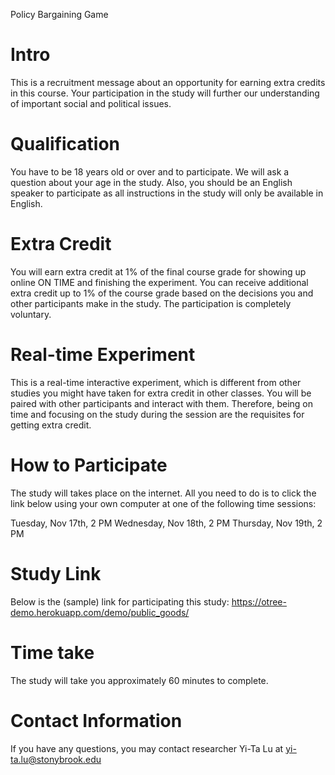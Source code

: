 Policy Bargaining Game

# Intro
This is a recruitment message about an opportunity for earning extra credits in this course. Your participation in the study will further our understanding of important social and political issues.

# Qualification
You have to be 18 years old or over and to participate. We will ask a question about your age in the study. Also, you should be an English speaker to participate as all instructions in the study will only be available in English.

# Extra Credit
You will earn extra credit at 1% of the final course grade for showing up online ON TIME and finishing the experiment. You can receive additional extra credit up to 1% of the course grade based on the decisions you and other participants make in the study. The participation is completely voluntary.

# Real-time Experiment
This is a real-time interactive experiment, which is different from other studies you might have taken for extra credit in other classes. You will be paired with other participants and interact with them. Therefore, being on time and focusing on the study during the session are the requisites for getting extra credit.

# How to Participate
The study will takes place on the internet. All you need to do is to click the link below using your own computer at one of the following time sessions:

Tuesday, Nov 17th, 2 PM
Wednesday, Nov 18th, 2 PM
Thursday, Nov 19th, 2 PM






# Study Link
Below is the (sample) link for participating this study: https://otree-demo.herokuapp.com/demo/public_goods/

# Time take
The study will take you approximately 60 minutes to complete.

# Contact Information
If you have any questions, you may contact researcher Yi-Ta Lu at yi-ta.lu@stonybrook.edu

